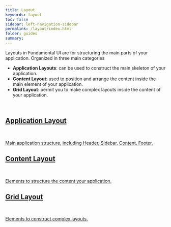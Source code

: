 ```yaml
---
title: Layout
keywords: layout
toc: false
sidebar: left-navigation-sidebar
permalink: /layout/index.html
folder: guides
summary:
---
```


Layouts in Fundamental UI are for structuring the main parts of your application. Organized in three main categories
* **Application Layouts**: can be used to construct the main skeleton of your application. 
* **Content Layout**: used to position and arrange the content inside the main element of your application. 
* **Grid Layout**: permit you to make complex layouts inside the content of your application.

<br>

<div class="fd-card-group fd-card-group--2col docs-cards">
    <a class="fd-card" role="button" href="application-layout.html">
        <div class="fd-card__content">
             <h2 class="fd-card__header">
                 Application Layout
             </h2>
            <br/>
             <p class="fd-card__description">
                 Main application structure, including Header, Sidebar, Content, Footer.
             </p>
        </div>
    </a>
    <a class="fd-card" role="button" href="content-layout.html">
        <div class="fd-card__content">
             <h2 class="fd-card__header">
                 Content Layout
             </h2>
            <br/>
             <p class="fd-card__description">
                 Elements to structure the content your application.
             </p>
        </div>
    </a>
    <a class="fd-card" role="button" href="grid-layout.html">
        <div class="fd-card__content">
             <h2 class="fd-card__header">
                 Grid Layout
             </h2>
            <br/>
             <p class="fd-card__description">
                 Elements to construct complex layouts.
             </p>
        </div>
    </a>
</div>

